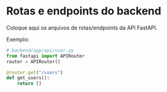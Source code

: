 # Rotas e endpoints do backend

Coloque aqui os arquivos de rotas/endpoints da API FastAPI.

Exemplo:
```python
# backend/app/api/user.py
from fastapi import APIRouter
router = APIRouter()

@router.get("/users")
def get_users():
    return []
```
